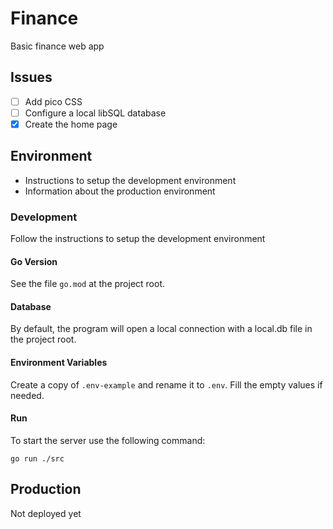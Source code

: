 # Finance
Basic finance web app

## Issues

- [ ] Add pico CSS  
- [ ] Configure a local libSQL database  
- [x] Create the home page

## Environment

- Instructions to setup the development environment
- Information about the production environment

### Development

Follow the instructions to setup the development environment

#### Go Version

See the file `go.mod` at the project root.

#### Database

By default, the program will open a local connection with a local.db file in the project root.

#### Environment Variables

Create a copy of `.env-example` and rename it to `.env`. Fill the empty values if needed.

#### Run

To start the server use the following command:

```
go run ./src
```

## Production

Not deployed yet